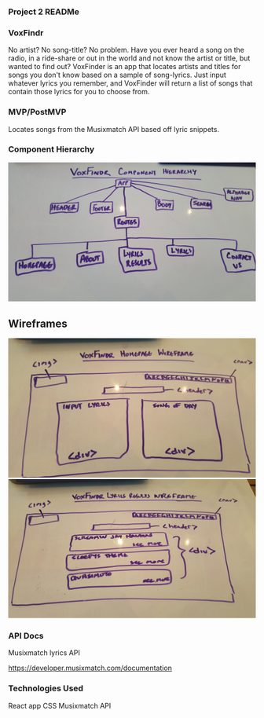 ### Project 2 READMe

### VoxFindr

No artist? No song-title? No problem. Have you ever heard a song on the radio, in a ride-share or out in the world and not know the artist or title, but wanted to find out?  VoxFinder is an app that locates artists and titles for songs you don't know based on a sample of song-lyrics. Just input whatever lyrics you remember, and VoxFinder will return a list of songs that contain those lyrics for you to choose from.

### MVP/PostMVP

Locates songs from the Musixmatch API based off lyric snippets.

### Component Hierarchy

<img src=https://raw.githubusercontent.com/jxeer/VoxFinder-master/master/VoxFindr-wireframes/component-hierarchy.jpg>

## Wireframes

<img src=https://raw.githubusercontent.com/jxeer/VoxFinder-master/master/VoxFindr-wireframes/homepage.jpg>
<img src=https://raw.githubusercontent.com/jxeer/VoxFinder-master/master/VoxFindr-wireframes/lyrics-results.jpg>

### API Docs

Musixmatch lyrics API

https://developer.musixmatch.com/documentation

### Technologies Used

React app
CSS
Musixmatch API
